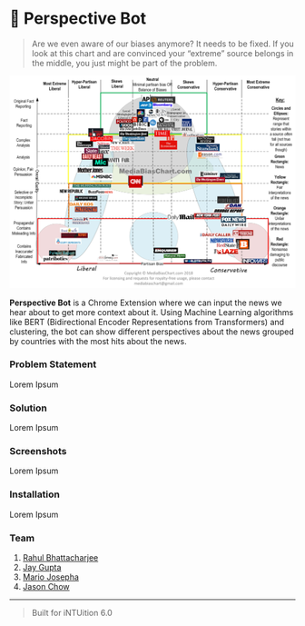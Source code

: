 # :eyes: Perspective Bot
> Are we even aware of our biases anymore? It needs to be fixed.
> If you look at this chart and are convinced your “extreme” source belongs in the middle, you just might be part of the problem.

![News Bias](news_bias.jpg)


**Perspective Bot** is a Chrome Extension where we can input the news we hear about to get more context about it. Using Machine Learning algorithms like BERT (Bidirectional Encoder Representations from Transformers) and clustering, the bot can show different perspectives about the news grouped by countries with the most hits about the news. 

### Problem Statement
Lorem Ipsum

### Solution
Lorem Ipsum

### Screenshots
Lorem Ipsum

### Installation
Lorem Ipsum

### Team
1. [Rahul Bhattacharjee](https://github.com/rahulbhatta)
2. [Jay Gupta](https://github.com/guptajay)
3. [Mario Josepha](https://github.com/)
4. [Jason Chow](https://github.com/slimechips)

---

> Built for iNTUition 6.0

